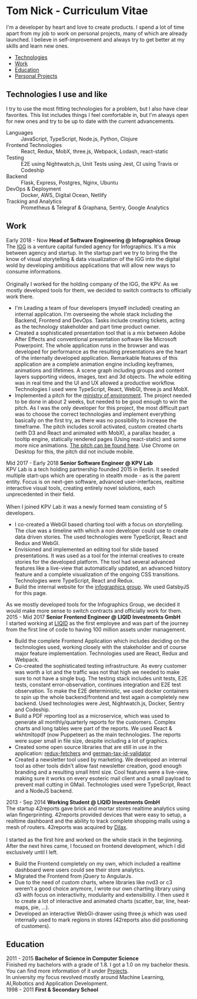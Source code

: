 # Tom Nick - Curriculum Vitae

I'm a developer by heart and love to create products. I spend a lot of time apart from my job to work on personal projects, many of which are already launched. I believe in self-improvement and always try to get better at my skills and learn new ones.

* <a class="link" href="#tech">Technologies</a>
* <a class="link" href="#work">Work</a>
* <a class="link" href="#education">Education</a>
* <a class="link" href="/projects">Personal Projects</a>

## <a name="tech">Technologies I use and like</a>
<div class="post post--job">
  I try to use the most fitting technologies for a problem, but I also have clear favorites. This list includes things I feel comfortable in, but I'm always open for new ones and try to be up to date with the current advancements.
  <dl>
    <dt>Languages</dt>
    <dd>JavaScript, TypeScript, Node.js, Python, Clojure</dd>
    <dt>Frontend Technologies</dt>
    <dd>React, Redux, MobX, three.js, Webpack, Lodash, react-static</dd>
    <dt>Testing</dt>
    <dd>E2E using Nightwatch.js, Unit Tests using Jest, CI using Travis or Codeship</dd>
    <dt>Backend</dt>
    <dd>Flask, Express, Postgres, Nginx, Ubuntu</dd>
    <dt>DevOps & Deployment</dt>
    <dd>Docker, AWS, Digital Ocean, Netlify</dd>
    <dt>Tracking and Analytics</dt>
    <dd>Prometheus & Telegraf & Graphana, Sentry, Google Analytics</dd>
  </dl>
</div>

## <a name="work">Work</a>
<div class="post post--job">
<div class="post-job-title">
  <time>Early 2018 - Now</time>
  <strong>Head of Software Engineering @ Infographics Group</strong>
</div>
The <a target="_blank" rel="nofollow"
  class="link" href="https:///infographics.group">IGG</a> is a venture capital funded agency for Infographics. It's a mix between agency and startup. In the startup part we try to bring the the know of visual storytelling & data visualization of the IGG into the digital wold by developing ambitious applications that will allow new ways to consume informations.
<br/>
<br/>
Originally I worked for the holding company of the IGG, the KPV. As we mostly developed tools for them, we decided to switch contracts to officially work there.
<ul>
  <li>
  I'm Leading a team of four developers (myself included) creating an internal application. I'm overseeing the whole stack including the Backend, Frontend and DevOps. Tasks include creating tickets, acting as the technology stakeholder and part time product owner.
  </li>
  <li>
    Created a sophisticated presentation tool that is a mix between Adobe After Effects and conventional presentation software like Microsoft Powerpoint. The whole application runs in the browser and was developed for performance as the resulting presentations are the heart of the internally developed application. Remarkable features of this application are a complete animation engine including keyframes, animations and lifetimes. A scene graph including groups and content layers supporting videos, images, text and 3d objects. The whole editing was in real time and the UI and UX allowed a productive workflow. Technologies I used were TypeScript, React, WebGl, three.js and MobX.
  </li>
  <li>
  Implemented a pitch for the <a class="link "target="_blank" rel="nofollow" href="https://www.bmu.de/">ministry of environment</a>. The project needed to be done in about 2 weeks, but needed to be good enough to win the pitch. As I was the only developer for this project, the most difficult part was to choose the correct technologies and implement everything basically on the first try, as there was no possibility to increase the timeframe. The pitch includes scroll activated, custom created charts (with D3 and React and animated with MobX), a parallax header, a tooltip engine, statically rendered pages (Using react-static) and some more nice animations. <a class="link "target="_blank" rel="nofollow" href="https://condescending-johnson-d50af8.netlify.com/">The pitch can be found here</a>. Use Chrome on Desktop for this, the pitch did not include mobile.
  </li>
</ul>
</div>

<div class="post post--job">
<div class="post-job-title">
  <time>Mid 2017 - Early 2018</time>
  <strong>Senior Software Engineer @ KPV Lab</strong>
</div>
KPV Lab is a tech holding partnership founded 2015 in Berlin. It seeded multiple start-ups which are operating in stealth mode - as is the parent entity. Focus is on next-gen software, advanced user-interfaces, realtime interactive visual tools, creating entirely novel solutions, each unprecedented in their field.
<br/>
<br/>
When I joined KPV Lab it was a newly formed team consisting of 5 developers.
<ul>
<li>
  I co-created a WebGl based charting tool with a focus on storytelling. The clue was a timeline with which a non developer could use to create data driven stories. The used technologies were TypeScript, React and Redux and WebGl.
</li>
<li>
  Envisioned and implemented an editing tool for slide based presentations. It was used as a tool for the internal creatives to create stories for the developed platform. The tool had several advanced features like  a live-view that automatically updated, an advanced history feature and a complete visualization of the ongoing CSS transitions. Technologies were TypeScript, React and Redux.
</li>
<li>
  Build the internal website for the <a target="_blank" rel="nofollow"
  class="link" href="https:///infographics.group">infographics group</a>. We used GatsbyJS for this page.
</li>
</ul>
As we mostly developed tools for the Infographics Group, we decided it would make more sense to switch contracts and officially work for them.
</div>

<div class="post post--job">
<div class="post-job-title">
  <time>2015 - Mid 2017</time>
  <strong>Senior Frontend Engineer @ LIQID Investments GmbH</strong>
</div>
I started working at <a class="link" rel="nofollow" targt="_blank" href="https://liqid.de">LIQID</a> as the first employee and was part of the journey from the first line of code to having 100 million assets under management.
<ul>
<li>
Build the complete Frontend Application which includes deciding on the technologies used, working closely with the stakeholder and of course major feature implementation. Technologies used are React, Redux and Webpack.
</li>
<li>
Co-created the sophisticated testing infrastructure. As every customer was worth a lot and the traffic was not that high we needed to make sure to not have a single bug. The testing stack includes unit tests, E2E tests, constant error-observation, continues integration and E2E test observation. To make the E2E deterministic, we used docker containers to spin up the whole backend/frontend and test again a completely new backend. Used technologies were Jest, Nightwatch.js, Docker, Sentry and Codeship.
</li>
<li>Build a PDF reporting tool as a microservice, which was used to generate all monthly/quarterly reports for the customers. Complex charts and long tables were part of the reports. We used React & wkhtmltopdf (now Puppeteer) as the main technologies. The reports were super small in file size, despite including a lot of graphics.</li>
<li>
Created some open source libraries that are still in use in the application: <a class="link" rel="nofollow" targt="_blank" href="https://github.com/LIQIDTechnology/redux-fetchers">redux-fetchers</a> and <a class="link" href="https://github.com/LIQIDTechnology/german-tax-id-validator" rel="nofollow" targt="_blank">german-tax-id-validator</a>
</li>
<li>
Created a newsletter tool used by marketing. We developed an internal tool as other tools didn't allow fast newsletter creation, good enough branding and a resulting small html size. Cool features were a live-view, making sure it works on every esoteric mail client and a small payload to prevent mail cutting in GMail. Technologies used were TypeScript, React and a NodeJS backend.
</li>
</ul>
</div>

<div class="post post--job">
<div class="post-job-title">
  <time>2013 - Sep 2014</time>
  <strong>Working Student @ LIQID Investments GmbH</strong>
</div>
The startup 42reports gave brick and mortar stores realtime analytics using wlan fingerprinting. 42reports provided devices that were easy to setup, a realtime dashboard and the ability to track complete shopping malls using a mesh of routers.
42reports was acquired by <a class="link" rel="nofollow" targt="_blank" href="https://www.dilax.com/">Dilax</a>.
<br/>
<br/>
I started as the first hire and worked on the whole stack in the beginning. After the next hires came, I focused on frontend development, which I did exclusively until I left.
<ul>
  <li>Build the Frontend completely on my own, which included a realtime dashboard were users could see their store analytics.</li>
  <li>Migrated the Frontend from jQuery to AngularJs.</li>
  <li>Due to the need of custom charts, where libraries like nvd3 or c3 weren’t a good choice anymore, I wrote our own charting library using d3 with focus on interactivity, modularity and extensibility. I then used it to create a lot of interactive and animated charts (scatter, bar, line, heat-maps, pie, ...).</li>
  <li>Developed an interactive WebGl-drawer using three.js which was used internally used to mark regions in stores (42reports also did positioning of customers).</li>
</ul>
</div>

## <a name="education">Education</a>

<div class="post post--job">
<div class="post-job-title">
  <time>2011 - 2015</time>
  <strong>Bachelor of Science in Computer Science</strong>
</div>
Finished my bachelors with a grade of 1.8. I got a 1.0 on my bachelor thesis. You can find more information of it under <a class="link" href="/projects">Projects</a>.
<br/>
In university my focus revolved mostly around Machine Learning, AI,Robotics and Application Development.

</div>

<div class="post post--job">
  <div>
    <time>1998 - 2011</time>
    <strong>First & Secondary School</strong>
  </div>
</div>
